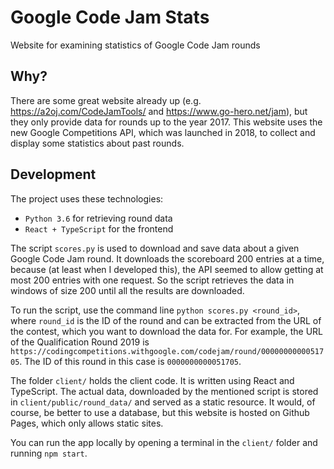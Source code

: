 # Google Code Jam Stats
Website for examining statistics of Google Code Jam rounds

## Why?
There are some great website already up (e.g. https://a2oj.com/CodeJamTools/ and
https://www.go-hero.net/jam), but they only provide data for rounds up to the
year 2017. This website uses the new Google Competitions API, which was launched
in 2018, to collect and display some statistics about past rounds.

## Development
The project uses these technologies:
* `Python 3.6` for retrieving round data
* `React + TypeScript` for the frontend

The script `scores.py` is used to download and save data about a given Google
Code Jam round. It downloads the scoreboard 200 entries at a time, because (at
least when I developed this), the API seemed to allow getting at most 200
entries with one request. So the script retrieves the data in windows of size
200 until all the results are downloaded.

To run the script, use the command line `python scores.py <round_id>`, where
`round_id` is the ID of the round and can be extracted from the URL of the
contest, which you want to download the data for. For example, the URL of the
Qualification Round 2019 is
`https://codingcompetitions.withgoogle.com/codejam/round/0000000000051705`. The
ID of this round in this case is `0000000000051705`. 

The folder `client/` holds the client code. It is written using React and
TypeScript. The actual data, downloaded by the mentioned script is stored in
`client/public/round_data/` and served as a static resource. It would, of
course, be better to use a database, but this website is hosted on Github Pages,
which only allows static sites.

You can run the app locally by opening a terminal in the `client/` folder and
running `npm start`.